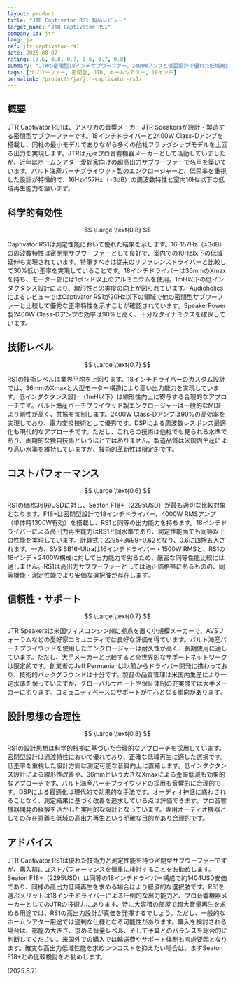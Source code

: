 ```yaml
---
layout: product
title: "JTR Captivator RS1 製品レビュー"
target_name: "JTR Captivator RS1"
company_id: jtr
lang: ja
ref: jtr-captivator-rs1
date: 2025-08-07
rating: [3.6, 0.8, 0.7, 0.6, 0.7, 0.8]
summary: "JTRの密閉型18インチサブウーファー。2400Wアンプと低歪設計で優れた低域再生を実現するも、Seaton F18+などの同等性能製品と比較してコストパフォーマンスは限定的"
tags: [サブウーファー, 密閉型, JTR, ホームシアター, 18インチ]
permalink: /products/ja/jtr-captivator-rs1/
---
```


## 概要

JTR Captivator RS1は、アメリカの音響メーカーJTR Speakersが設計・製造する密閉型サブウーファーです。18インチドライバーと2400W Class-Dアンプを搭載し、同社の最小モデルでありながら多くの他社フラッグシップモデルを上回る出力を実現します。JTRは元々プロ音響機器メーカーとして活動していましたが、近年はホームシアター愛好家向けの超高出力サブウーファーで名声を築いています。バルト海産バーチプライウッド製のエンクロージャーと、低歪率を重視した設計が特徴的で、16Hz-157Hz（±3dB）の周波数特性と室内10Hz以下の低域再生能力を謳います。

## 科学的有効性

$$ \Large \text{0.8} $$

Captivator RS1は測定性能において優れた結果を示します。16-157Hz（±3dB）の周波数特性は密閉型サブウーファーとして良好で、室内での10Hz以下の低域延伸も実現されています。特筆すべきは従来のリファレンスドライバーと比較して30%低い歪率を実現していることです。18インチドライバーは36mmのXmaxを持ち、モーター部には1ポンド以上のアルミニウムを使用。1mH以下の低インダクタンス設計により、線形性と忠実度の向上が図られています。AudioholicsによるレビューではCaptivator RS1が20Hz以下の領域で他の密閉型サブウーファーと比較して優秀な歪率特性を示すことが確認されています。SpeakerPower製2400W Class-Dアンプの効率は90%と高く、十分なダイナミクスを確保しています。

## 技術レベル

$$ \Large \text{0.7} $$

RS1の技術レベルは業界平均を上回ります。18インチドライバーのカスタム設計では、36mmのXmaxと大型モーター構造により高い出力能力を実現しています。低インダクタンス設計（1mH以下）は線形性向上に寄与する合理的なアプローチです。バルト海産バーチプライウッド製エンクロージャーは一般的なMDFより剛性が高く、共振を抑制します。2400W Class-Dアンプは90%の高効率を実現しており、電力変換技術として優秀です。DSPによる周波数レスポンス最適化も現代的なアプローチです。ただし、これらの技術は他社でも見られる水準であり、画期的な独自技術というほどではありません。製造品質は米国内生産により高い水準を維持していますが、技術的革新性は限定的です。

## コストパフォーマンス

$$ \Large \text{0.6} $$

RS1の価格3699USDに対し、Seaton F18+（2295USD）が最も適切な比較対象となります。F18+は密閉型設計で18インチドライバー、4000W RMSアンプ（単体時1300W有効）を搭載し、RS1と同等の出力能力を持ちます。18インチドライバーによる高出力再生能力はRS1と同水準であり、測定性能面でも同等以上の性能を実現しています。計算式：2295÷3699=0.62となり、0.6に四捨五入されます。一方、SVS SB16-Ultraは16インチドライバー・1500W RMSと、RS1の18インチ・2400W構成に対して出力能力で劣るため、厳密な同等性能比較には適しません。RS1は高出力サブウーファーとしては適正価格帯にあるものの、同等機能・測定性能でより安価な選択肢が存在します。

## 信頼性・サポート

$$ \Large \text{0.7} $$

JTR Speakersは米国ウィスコンシン州に拠点を置く小規模メーカーで、AVSフォーラムなどの愛好家コミュニティでは良好な評価を得ています。バルト海産バーチプライウッドを使用したエンクロージャーは耐久性が高く、長期使用に適しています。ただし、大手メーカーと比較すると全世界的なサポートネットワークは限定的です。創業者のJeff Permanianは以前からドライバー開発に携わっており、技術的バックグラウンドは十分です。製品の品質管理は米国内生産により一定水準を保っていますが、グローバルサポートや保証体制の充実度では大手メーカーに劣ります。コミュニティベースのサポートが中心となる傾向があります。

## 設計思想の合理性

$$ \Large \text{0.8} $$

RS1の設計思想は科学的根拠に基づいた合理的なアプローチを採用しています。密閉型設計は過渡特性において優れており、正確な低域再生に適した選択です。低歪率を重視した設計方針は測定可能な音質向上に直結します。低インダクタンス設計による線形性改善や、36mmという大きなXmaxによる歪率低減も効果的なアプローチです。バルト海産バーチプライウッドの採用も音響的に合理的です。DSPによる最適化は現代的で効果的な手法です。オーディオ神話に惑わされることなく、測定結果に基づく改善を追求している点は評価できます。プロ音響機器開発の経験を活かした実用的な設計となっています。専用オーディオ機器としての存在意義も低域の高出力再生という明確な目的があり合理的です。

## アドバイス

JTR Captivator RS1は優れた技術力と測定性能を持つ密閉型サブウーファーですが、購入前にコストパフォーマンスを慎重に検討することをお勧めします。Seaton F18+（2295USD）は同等の18インチドライバー構成で約1404USD安価であり、同様の高出力低域再生を求める場合はより経済的な選択肢です。RS1を選ぶメリットは18インチドライバーによる圧倒的な出力能力と、プロ音響機器メーカーとしてのJTRの技術力にあります。特に大容積の部屋で超大音量再生を求める用途では、RS1の高出力設計が真価を発揮するでしょう。ただし、一般的なホームシアター用途では過剰な仕様となる可能性があります。購入を検討される場合は、部屋の大きさ、求める音量レベル、そして予算とのバランスを総合的に判断してください。米国外での購入では輸送費やサポート体制も考慮要因となります。確実な高出力低域性能を求めつつコストを抑えたい場合は、まずSeaton F18+との比較検討をお勧めします。

(2025.8.7)
